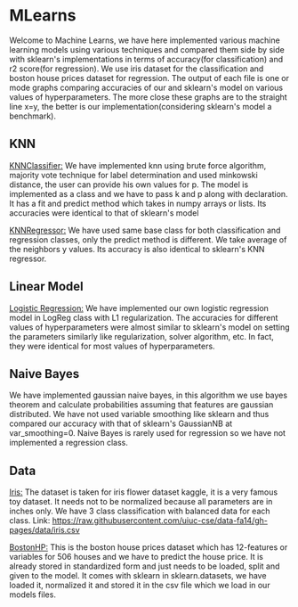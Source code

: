 # MLearns
Welcome to Machine Learns, we have here implemented various machine learning models using various techniques and compared them side by side with sklearn's implementations in terms 
of accuracy(for classification) and r2 score(for regression). We use iris dataset for the classification and boston house prices dataset for regression. The output of each file
is one or mode graphs comparing accuracies of our and sklearn's model on various values of hyperparameters. The more close these graphs are to the straight line x=y, the better is 
our implementation(considering sklearn's model a benchmark). 

## KNN
<ins>KNNClassifier:</ins>
We have implemented knn using brute force algorithm, majority vote technique for label determination and used minkowski distance, the user can provide his own values for p. The
model is implemented as a class and we have to pass k and p along with declaration. It has a fit and predict method which takes in numpy arrays or lists. Its accuracies were 
identical to that of sklearn's model

<ins>KNNRegressor:</ins>
We have used same base class for both classification and regression classes, only the predict method is different. We take average of the neighbors y values. Its accuracy is also identical to sklearn's KNN regressor.

## Linear Model
<ins>Logistic Regression:</ins>
We have implemented our own logistic regression model in LogReg class with L1 regularization. The accuracies for different values of hyperparameters were almost similar to 
sklearn's model on setting the parameters similarly like regularization, solver algorithm, etc. In fact, they were identical for most values of hyperparameters.

## Naive Bayes
We have implemented gaussian naive bayes, in this algorithm we use bayes theorem and calculate probabilities assuming that features are gaussian distributed. We have not used 
variable smoothing like sklearn and thus compared our accuracy with that of sklearn's GaussianNB at var_smoothing=0. Naive Bayes is rarely used for regression so we have not 
implemented a regression class.

## Data
<ins>Iris:</ins>
The dataset is taken for iris flower dataset kaggle, it is a very famous toy dataset. It needs not to be normalized because all parameters are in inches only. We have 3 class 
classification with balanced data for each class. Link: https://raw.githubusercontent.com/uiuc-cse/data-fa14/gh-pages/data/iris.csv

<ins>BostonHP:</ins>
This is the boston house prices dataset which has 12-features or variables for 506 houses and we have to predict the house price. It is already stored in standardized form and 
just needs to be loaded, split and given to the model. It comes with sklearn in sklearn.datasets, we have loaded it, normalized it and stored it in the csv file which we load in 
our models files.
